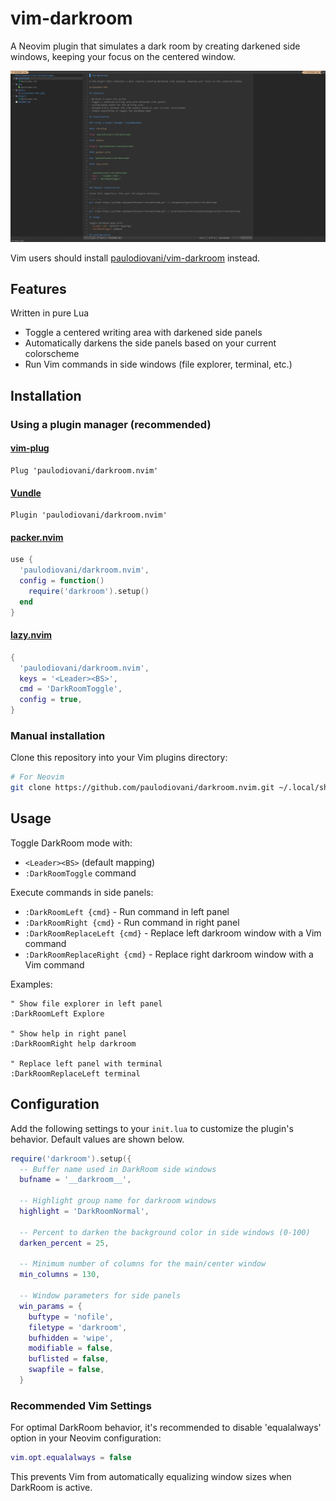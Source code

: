 # vim-darkroom

A Neovim plugin that simulates a dark room by creating darkened side windows, keeping your focus on the centered window.

![screenshot-001](media/screenshot-001.png)

Vim users should install [paulodiovani/vim-darkroom](https://github.com/paulodiovani/vim-darkroom) instead.

## Features

Written in pure Lua

- Toggle a centered writing area with darkened side panels
- Automatically darkens the side panels based on your current colorscheme
- Run Vim commands in side windows (file explorer, terminal, etc.)

## Installation

### Using a plugin manager (recommended)

#### [vim-plug](https://github.com/junegunn/vim-plug)

```vim
Plug 'paulodiovani/darkroom.nvim'
```

#### [Vundle](https://github.com/VundleVim/Vundle.vim)

```vim
Plugin 'paulodiovani/darkroom.nvim'
```

#### [packer.nvim](https://github.com/wbthomason/packer.nvim)

```lua
use {
  'paulodiovani/darkroom.nvim',
  config = function()
    require('darkroom').setup()
  end
}
```

#### [lazy.nvim](https://github.com/folke/lazy.nvim)

```lua
{
  'paulodiovani/darkroom.nvim',
  keys = '<Leader><BS>',
  cmd = 'DarkRoomToggle',
  config = true,
}
```

### Manual installation

Clone this repository into your Vim plugins directory:

```bash
# For Neovim
git clone https://github.com/paulodiovani/darkroom.nvim.git ~/.local/share/nvim/site/pack/plugins/start/darkroom.nvim
```

## Usage

Toggle DarkRoom mode with:
- `<Leader><BS>` (default mapping)
- `:DarkRoomToggle` command

Execute commands in side panels:
- `:DarkRoomLeft {cmd}` - Run command in left panel
- `:DarkRoomRight {cmd}` - Run command in right panel
- `:DarkRoomReplaceLeft {cmd}` - Replace left darkroom window with a Vim command
- `:DarkRoomReplaceRight {cmd}` - Replace right darkroom window with a Vim command

Examples:

```vim
" Show file explorer in left panel
:DarkRoomLeft Explore

" Show help in right panel
:DarkRoomRight help darkroom

" Replace left panel with terminal
:DarkRoomReplaceLeft terminal
```

## Configuration

Add the following settings to your `init.lua` to customize the plugin's behavior.
Default values are shown below.

```lua
require('darkroom').setup({
  -- Buffer name used in DarkRoom side windows
  bufname = '__darkroom__',

  -- Highlight group name for darkroom windows
  highlight = 'DarkRoomNormal',

  -- Percent to darken the background color in side windows (0-100)
  darken_percent = 25,

  -- Minimum number of columns for the main/center window
  min_columns = 130,

  -- Window parameters for side panels
  win_params = {
    buftype = 'nofile',
    filetype = 'darkroom',
    bufhidden = 'wipe',
    modifiable = false,
    buflisted = false,
    swapfile = false,
  }
```

### Recommended Vim Settings

For optimal DarkRoom behavior, it's recommended to disable 'equalalways' option in your Neovim configuration:

```lua
vim.opt.equalalways = false
```

This prevents Vim from automatically equalizing window sizes when DarkRoom is active.
